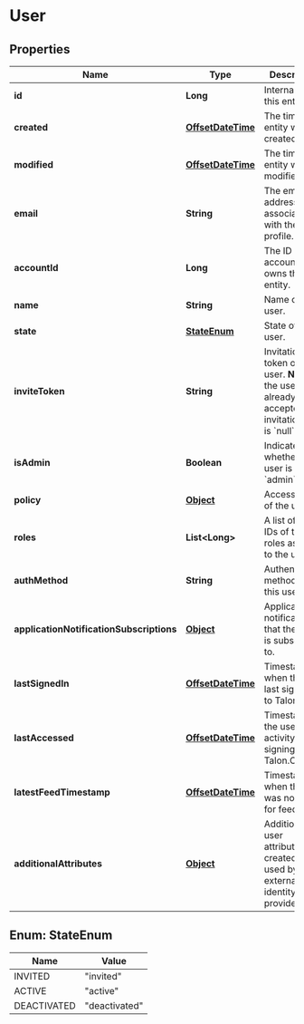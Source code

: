 

# User

## Properties

Name | Type | Description | Notes
------------ | ------------- | ------------- | -------------
**id** | **Long** | Internal ID of this entity. | 
**created** | [**OffsetDateTime**](OffsetDateTime.md) | The time this entity was created. | 
**modified** | [**OffsetDateTime**](OffsetDateTime.md) | The time this entity was last modified. | 
**email** | **String** | The email address associated with the user profile. | 
**accountId** | **Long** | The ID of the account that owns this entity. | 
**name** | **String** | Name of the user. | 
**state** | [**StateEnum**](#StateEnum) | State of the user. | 
**inviteToken** | **String** | Invitation token of the user.  **Note**: If the user has already accepted their invitation, this is &#x60;null&#x60;.  | 
**isAdmin** | **Boolean** | Indicates whether the user is an &#x60;admin&#x60;. |  [optional]
**policy** | [**Object**](.md) | Access level of the user. | 
**roles** | **List&lt;Long&gt;** | A list of the IDs of the roles assigned to the user. |  [optional]
**authMethod** | **String** | Authentication method for this user. |  [optional]
**applicationNotificationSubscriptions** | [**Object**](.md) | Application notifications that the user is subscribed to. |  [optional]
**lastSignedIn** | [**OffsetDateTime**](OffsetDateTime.md) | Timestamp when the user last signed in to Talon.One. |  [optional]
**lastAccessed** | [**OffsetDateTime**](OffsetDateTime.md) | Timestamp of the user&#39;s last activity after signing in to Talon.One. |  [optional]
**latestFeedTimestamp** | [**OffsetDateTime**](OffsetDateTime.md) | Timestamp when the user was notified for feed. |  [optional]
**additionalAttributes** | [**Object**](.md) | Additional user attributes, created and used by external identity providers. |  [optional]



## Enum: StateEnum

Name | Value
---- | -----
INVITED | &quot;invited&quot;
ACTIVE | &quot;active&quot;
DEACTIVATED | &quot;deactivated&quot;




